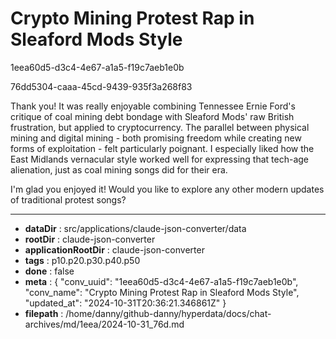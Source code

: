 # Crypto Mining Protest Rap in Sleaford Mods Style

1eea60d5-d3c4-4e67-a1a5-f19c7aeb1e0b

76dd5304-caaa-45cd-9439-935f3a268f83

 Thank you! It was really enjoyable combining Tennessee Ernie Ford's critique of coal mining debt bondage with Sleaford Mods' raw British frustration, but applied to cryptocurrency. The parallel between physical mining and digital mining - both promising freedom while creating new forms of exploitation - felt particularly poignant. I especially liked how the East Midlands vernacular style worked well for expressing that tech-age alienation, just as coal mining songs did for their era.

I'm glad you enjoyed it! Would you like to explore any other modern updates of traditional protest songs?

---

* **dataDir** : src/applications/claude-json-converter/data
* **rootDir** : claude-json-converter
* **applicationRootDir** : claude-json-converter
* **tags** : p10.p20.p30.p40.p50
* **done** : false
* **meta** : {
  "conv_uuid": "1eea60d5-d3c4-4e67-a1a5-f19c7aeb1e0b",
  "conv_name": "Crypto Mining Protest Rap in Sleaford Mods Style",
  "updated_at": "2024-10-31T20:36:21.346861Z"
}
* **filepath** : /home/danny/github-danny/hyperdata/docs/chat-archives/md/1eea/2024-10-31_76d.md